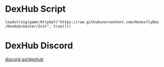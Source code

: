 # DexHub Script
`loadstring(game:HttpGet("https://raw.githubusercontent.com/HonestlyDex/DexHub/master/Init", true))()`

# DexHub Discord
[discord.gg/dexhub](https://discord.com/invite/H8ZVcaqYZv)
